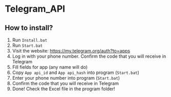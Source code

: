 # Telegram_API

## How to install?

1. Run `Install.bat`
2. Run `Start.bat`
3. Visit the website: https://my.telegram.org/auth?to=apps 
4. Log in with your phone number. Confirm the code that you will receive in Telegram
5. Fill fields for app (any name will do)
6. Copy `App api_id` and `App api_hash` into program (`Start.bat`)
7. Enter your phone number into program (`Start.bat`)
8. Confirm the code that you will receive in Telegram
9. Done! Check the Excel file in the program folder!
